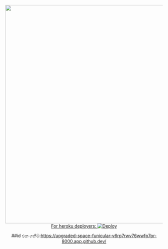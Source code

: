 <div align="center">

<p align="center">
<a href="https://github.com/Denuwan-md/Denuwan-md">
    <img src=https://i.ibb.co/k1RH9bH/1086.jpg"  width="700px                     
# Denuwan-md-v1

   ### For heroku deployers: [![Deploy](https://www.herokucdn.com/deploy/button.svg)](https://heroku.com/deploy)



##id එක ගනිම්:https://upgraded-space-funicular-v6rp7rwv76wwfp7pr-8000.app.github.dev/
    
